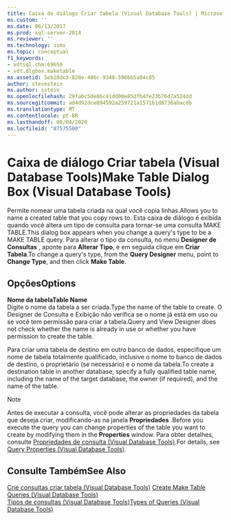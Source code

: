 ```yaml
---
title: Caixa de diálogo Criar tabela (Visual Database Tools) | Microsoft Docs
ms.custom: ''
ms.date: 06/13/2017
ms.prod: sql-server-2014
ms.reviewer: ''
ms.technology: ssms
ms.topic: conceptual
f1_keywords:
- vdtsql.chm:69650
- vdt.dlgbox.maketable
ms.assetid: 5eb28dc3-828e-486c-9348-596bb5a04c85
author: stevestein
ms.author: sstein
ms.openlocfilehash: 29fabc5de86c41dd00e85dfb4fe23b76d7a524dd
ms.sourcegitcommit: ad4d92dce894592a259721a1571b1d8736abacdb
ms.translationtype: MT
ms.contentlocale: pt-BR
ms.lasthandoff: 08/04/2020
ms.locfileid: "87575500"
---
```

# <a name="make-table-dialog-box-visual-database-tools"></a><span data-ttu-id="17e14-102">Caixa de diálogo Criar tabela (Visual Database Tools)</span><span class="sxs-lookup"><span data-stu-id="17e14-102">Make Table Dialog Box (Visual Database Tools)</span></span>
  <span data-ttu-id="17e14-103">Permite nomear uma tabela criada na qual você copia linhas.</span><span class="sxs-lookup"><span data-stu-id="17e14-103">Allows you to name a created table that you copy rows to.</span></span> <span data-ttu-id="17e14-104">Esta caixa de diálogo é exibida quando você altera um tipo de consulta para tornar-se uma consulta MAKE TABLE.</span><span class="sxs-lookup"><span data-stu-id="17e14-104">This dialog box appears when you change a query's type to be a MAKE TABLE query.</span></span> <span data-ttu-id="17e14-105">Para alterar o tipo da consulta, no menu **Designer de Consultas** , aponte para **Alterar Tipo**, e em seguida clique em **Criar Tabela**.</span><span class="sxs-lookup"><span data-stu-id="17e14-105">To change a query's type, from the **Query Designer** menu, point to **Change Type**, and then click **Make Table**.</span></span>  
  
## <a name="options"></a><span data-ttu-id="17e14-106">Opções</span><span class="sxs-lookup"><span data-stu-id="17e14-106">Options</span></span>  
 <span data-ttu-id="17e14-107">**Nome da tabela**</span><span class="sxs-lookup"><span data-stu-id="17e14-107">**Table Name**</span></span>  
 <span data-ttu-id="17e14-108">Digite o nome da tabela a ser criada.</span><span class="sxs-lookup"><span data-stu-id="17e14-108">Type the name of the table to create.</span></span> <span data-ttu-id="17e14-109">O Designer de Consulta e Exibição não verifica se o nome já está em uso ou se você tem permissão para criar a tabela.</span><span class="sxs-lookup"><span data-stu-id="17e14-109">Query and View Designer does not check whether the name is already in use or whether you have permission to create the table.</span></span>  
  
 <span data-ttu-id="17e14-110">Para criar uma tabela de destino em outro banco de dados, especifique um nome de tabela totalmente qualificado, inclusive o nome to banco de dados de destino, o proprietário (se necessário) e o nome da tabela.</span><span class="sxs-lookup"><span data-stu-id="17e14-110">To create a destination table in another database, specify a fully qualified table name, including the name of the target database, the owner (if required), and the name of the table.</span></span>  
  
> [!NOTE]  
>  <span data-ttu-id="17e14-111">Antes de executar a consulta, você pode alterar as propriedades da tabela que deseja criar, modificando-as na janela **Propriedades** .</span><span class="sxs-lookup"><span data-stu-id="17e14-111">Before you execute the query you can change properties of the table you want to create by modifying them in the **Properties** window.</span></span> <span data-ttu-id="17e14-112">Para obter detalhes, consulte [Propriedades de consulta &#40;Visual Database Tools&#41;](visual-database-tools.md).</span><span class="sxs-lookup"><span data-stu-id="17e14-112">For details, see [Query Properties &#40;Visual Database Tools&#41;](visual-database-tools.md).</span></span>  
  
## <a name="see-also"></a><span data-ttu-id="17e14-113">Consulte Também</span><span class="sxs-lookup"><span data-stu-id="17e14-113">See Also</span></span>  
 <span data-ttu-id="17e14-114">[Crie consultas criar tabela &#40;Visual Database Tools&#41;](create-make-table-queries-visual-database-tools.md) </span><span class="sxs-lookup"><span data-stu-id="17e14-114">[Create Make Table Queries &#40;Visual Database Tools&#41;](create-make-table-queries-visual-database-tools.md) </span></span>  
 [<span data-ttu-id="17e14-115">Tipos de consultas &#40;Visual Database Tools&#41;</span><span class="sxs-lookup"><span data-stu-id="17e14-115">Types of Queries &#40;Visual Database Tools&#41;</span></span>](types-of-queries-visual-database-tools.md)  
  
  
